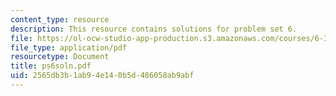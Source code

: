```yaml
---
content_type: resource
description: This resource contains solutions for problem set 6.
file: https://ol-ocw-studio-app-production.s3.amazonaws.com/courses/6-341-discrete-time-signal-processing-fall-2005/2565db3b1ab94e140b5d486058ab9abf_ps6soln.pdf
file_type: application/pdf
resourcetype: Document
title: ps6soln.pdf
uid: 2565db3b-1ab9-4e14-0b5d-486058ab9abf
---
```

